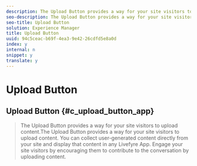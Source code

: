 ```yaml
---
description: The Upload Button provides a way for your site visitors to upload content.
seo-description: The Upload Button provides a way for your site visitors to upload content.
seo-title: Upload Button
solution: Experience Manager
title: Upload Button
uuid: 94c5ceac-b69f-4ea3-9e42-26cdfd5e8a0d
index: y
internal: n
snippet: y
translate: y
---
```


# Upload Button

## Upload Button {#c_upload_button_app}
>The Upload Button provides a way for your site visitors to upload content.The Upload Button provides a way for your site visitors to upload content. You can collect user-generated content directly from your site and display that content in any Livefyre App. Engage your site visitors by encouraging them to contribute to the conversation by uploading content.
